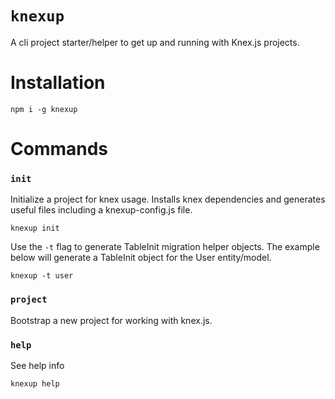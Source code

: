 # `knexup`

A cli project starter/helper to get up and running with Knex.js projects.

# Installation

```shell
npm i -g knexup
```  

# Commands

### `init`

Initialize a project for knex usage. Installs knex dependencies and generates useful files including a knexup-config.js
file.

```shell
knexup init
```

Use the `-t` flag to generate TableInit migration helper objects. The example below will generate a TableInit object for
the User entity/model.

```shell
knexup -t user
```

### `project`

Bootstrap a new project for working with knex.js.

### `help`
See help info
```shell
knexup help
```